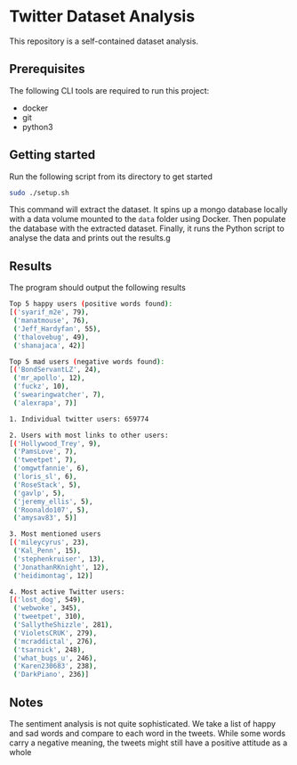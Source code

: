 # Twitter Dataset Analysis

This repository is a self-contained dataset analysis.

## Prerequisites

The following CLI tools are required to run this project:

- docker
- git
- python3

## Getting started

Run the following script from its directory to get started

```sh
sudo ./setup.sh
```

This command will extract the dataset. It spins up a mongo database locally with a data volume mounted to the `data` folder using Docker. Then populate the database with the extracted dataset. Finally, it runs the Python script to analyse the data and prints out the results.g

## Results

The program should output the following results

```sh
Top 5 happy users (positive words found):
[('syarif_m2e', 79),
 ('manatmouse', 76),
 ('Jeff_Hardyfan', 55),
 ('thalovebug', 49),
 ('shanajaca', 42)]

Top 5 mad users (negative words found):
[('BondServantLZ', 24),
 ('mr_apollo', 12),
 ('fuckz', 10),
 ('swearingwatcher', 7),
 ('alexrapa', 7)]

1. Individual twitter users: 659774

2. Users with most links to other users:
[('Hollywood_Trey', 9),
 ('PamsLove', 7),
 ('tweetpet', 7),
 ('omgwtfannie', 6),
 ('loris_sl', 6),
 ('RoseStack', 5),
 ('gavlp', 5),
 ('jeremy_ellis', 5),
 ('Roonaldo107', 5),
 ('amysav83', 5)]

3. Most mentioned users
[('mileycyrus', 23),
 ('Kal_Penn', 15),
 ('stephenkruiser', 13),
 ('JonathanRKnight', 12),
 ('heidimontag', 12)]

4. Most active Twitter users:
[('lost_dog', 549),
 ('webwoke', 345),
 ('tweetpet', 310),
 ('SallytheShizzle', 281),
 ('VioletsCRUK', 279),
 ('mcraddictal', 276),
 ('tsarnick', 248),
 ('what_bugs_u', 246),
 ('Karen230683', 238),
 ('DarkPiano', 236)]
```

## Notes

The sentiment analysis is not quite sophisticated. We take a list of happy and sad words and compare to each word in the tweets. While some words carry a negative meaning, the tweets might still have a positive attitude as a whole